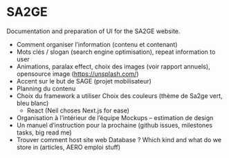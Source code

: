 # SA2GE
Documentation and preparation of UI for the SA2GE website.

- Comment organiser l’information (contenu et contenant)
- Mots clés / slogan (search engine optimisation), repeat information to user
- Animations, paralax effect, choix des images (voir rapport annuels), opensource image (https://unsplash.com/) 
- Accent sur le but de SAGE (projet mobilisateur)
- Planning du contenu
- Choix du framework a utiliser Choix des couleurs (thème de Sa2ge vert, bleu blanc)
  - React (Neil choses Next.js for ease)
- Organisation à l’intérieur de l’équipe Mockups – estimation de design 
- Un manuel d’instruction pour la prochaine (github issues, milestones tasks, big read me)
- Trouver comment host site web Database ? Which kind and what do we store in (articles, AERO emploi stuff)
